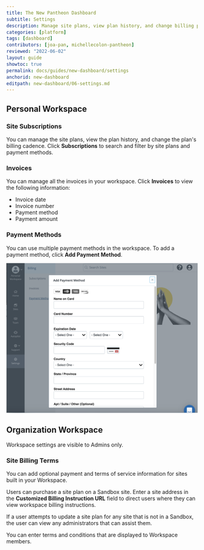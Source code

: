```yaml
---
title: The New Pantheon Dashboard
subtitle: Settings
description: Manage site plans, view plan history, and change billing preferences
categories: [platform]
tags: [dashboard]
contributors: [joa-pan, michellecolon-pantheon]
reviewed: "2022-06-02"
layout: guide
showtoc: true
permalink: docs/guides/new-dashboard/settings
anchorid: new-dashboard
editpath: new-dashboard/06-settings.md
---
```


## Personal Workspace

### Site Subscriptions

You can manage the site plans, view the plan history, and change the plan's billing cadence. Click **Subscriptions** to search and filter by site plans and payment methods.

### Invoices

You can manage all the invoices in your workspace. Click **Invoices** to view the following information:

* Invoice date
* Invoice number
* Payment method
* Payment amount

### Payment Methods

You can use multiple payment methods in the workspace. To add a payment method, click **Add Payment Method**. 

![A screenshot of the adding card information](../../../images/dashboard/new-dashboard/add-payment.png)


## Organization Workspace
Workspace settings are visible to Admins only.

### Site Billing Terms
You can add optional payment and terms of service information for sites built in your Workspace.

Users can purchase a site plan on a Sandbox site. Enter a site address in the **Customized Billing Instruction URL** field to direct users where they can view workspace billing instructions.

If a user attempts to update a site plan for any site that is not in a Sandbox, the user can view any administrators that can assist them. 

You can enter terms and conditions that are displayed to Workspace members.

<Partial file="autopilot/autopilot-webhooks.md" />